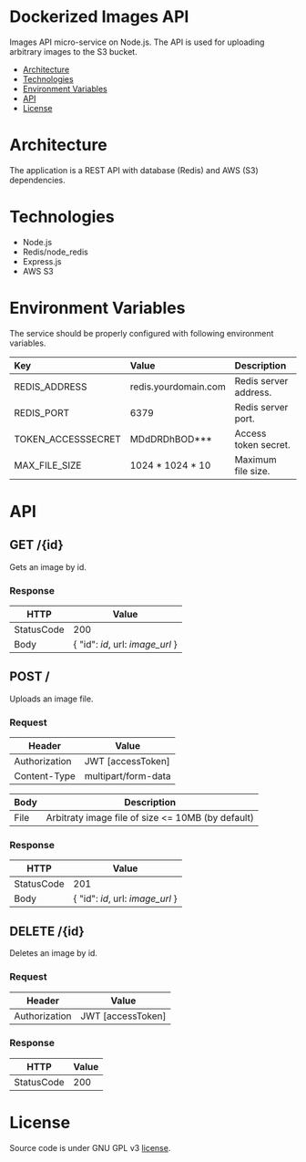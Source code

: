 # Dockerized Images API
Images API micro-service on Node.js. The API is used for uploading arbitrary images to the S3 bucket.

* [Architecture](#architecture)
* [Technologies](#technologies)
* [Environment Variables](#environment-variables)
* [API](#api)
* [License](#license)

# Architecture
The application is a REST API with database (Redis) and AWS (S3) dependencies.

# Technologies
* Node.js
* Redis/node_redis
* Express.js
* AWS S3

# Environment Variables
The service should be properly configured with following environment variables.

Key | Value | Description
:-- | :-- | :-- 
REDIS_ADDRESS | redis.yourdomain.com | Redis server address.
REDIS_PORT | 6379 | Redis server port.
TOKEN_ACCESSSECRET | MDdDRDhBOD*** | Access token secret.
MAX_FILE_SIZE | 1024 * 1024 * 10 | Maximum file size.

# API

## GET /{id}
Gets an image by id.

### Response
| HTTP       | Value     |
|------------|-----------|
| StatusCode | 200       |
| Body       | { "id": *id*, url: *image_url* } |

## POST /
Uploads an image file.

### Request
| Header   | Value |
|----------|-------------|
| Authorization     | JWT [accessToken] |
| Content-Type      | multipart/form-data |

| Body    | Description |
|----------|-------------|
| File | Arbitraty image file of size <= 10MB (by default) |

### Response
| HTTP       | Value     |
|------------|-----------|
| StatusCode | 201       |
| Body       | { "id": *id*, url: *image_url* } |

## DELETE /{id}
Deletes an image by id.

### Request
| Header   | Value |
|----------|-------------|
| Authorization     | JWT [accessToken] |

### Response
| HTTP       |  Value                                                             |
|------------|--------------------------------------------------------------------|
| StatusCode | 200                                                                |

# License
Source code is under GNU GPL v3 [license](LICENSE).
